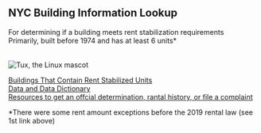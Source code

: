 ## NYC Building Information Lookup
For determining if a building meets rent stabilization requirements  
Primarily, built before 1974 and has at least 6 units*  
######  

![Tux, the Linux mascot](https://rentguidelinesboard.cityofnewyork.us/wp-content/uploads/2019/08/RGB_logo.svg)

[Buildings That Contain Rent Stabilized Units](https://rentguidelinesboard.cityofnewyork.us/resources/rent-stabilized-building-lists)  
[Data and Data Dictionary](https://www1.nyc.gov/site/planning/data-maps/open-data/dwn-pluto-mappluto.page)  
[Resources to get an offcial determination, rantal history, or file a complaint](https://rent.hcr.ny.gov/RentConnect/Tenant/Overview)  

*There were some rent amount exceptions before the 2019 rental law (see 1st link above)